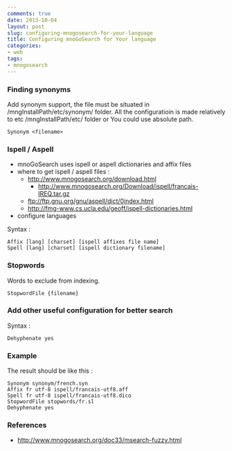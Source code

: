 ```yaml
---
comments: true
date: 2013-10-04
layout: post
slug: configuring-mnogosearch-for-your-language
title: Configuring mnoGoSearch for Your language
categories:
- web
tags:
- mnogosearch
---
```


### Finding synonyms

Add synonym support, the file must be situated in /mngInstallPath/etc/synonym/ folder. All the configuratioin is made relatively to etc /mngInstallPath/etc/ folder or You could use absolute path.

    Synonym <filename> 

### Ispell / Aspell

  * mnoGoSearch uses ispell or aspell dictionaries and affix files
  * where to get ispell / aspell files :
    * http://www.mnogosearch.org/download.html
      * http://www.mnogosearch.org/Download/ispell/francais-IREQ.tar.gz
    * ftp://ftp.gnu.org/gnu/aspell/dict/0index.html
    * http://fmg-www.cs.ucla.edu/geoff/ispell-dictionaries.html
  * configure languages

Syntax :

    Affix [lang] [charset] [ispell affixes file name]
    Spell [lang] [charset] [ispell dictionary filename]

### Stopwords

Words to exclude from indexing.

    StopwordFile {filename}

### Add other useful configuration for better search

Syntax :

    Dehyphenate yes

### Example

The result should be like this :

    Synonym synonym/french.syn
    Affix fr utf-8 ispell/francais-utf8.aff
    Spell fr utf-8 ispell/francais-utf8.dico
    StopwordFile stopwords/fr.sl
    Dehyphenate yes

### References

* http://www.mnogosearch.org/doc33/msearch-fuzzy.html

